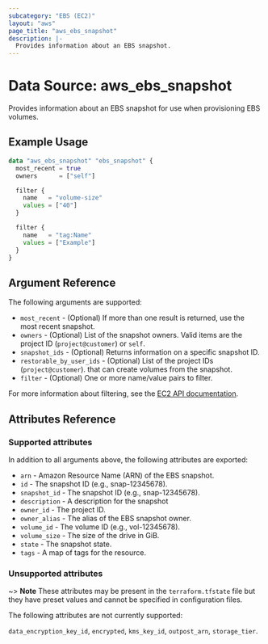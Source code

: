 ```yaml
---
subcategory: "EBS (EC2)"
layout: "aws"
page_title: "aws_ebs_snapshot"
description: |-
  Provides information about an EBS snapshot.
---
```


# Data Source: aws_ebs_snapshot

Provides information about an EBS snapshot for use when provisioning EBS volumes.

## Example Usage

```terraform
data "aws_ebs_snapshot" "ebs_snapshot" {
  most_recent = true
  owners      = ["self"]

  filter {
    name   = "volume-size"
    values = ["40"]
  }

  filter {
    name   = "tag:Name"
    values = ["Example"]
  }
}
```

## Argument Reference

The following arguments are supported:

* `most_recent` - (Optional) If more than one result is returned, use the most recent snapshot.
* `owners` - (Optional) List of the snapshot owners. Valid items are the project ID (`project@customer`) or `self`.
* `snapshot_ids` - (Optional) Returns information on a specific snapshot ID.
* `restorable_by_user_ids` - (Optional) List of the project IDs (`project@customer`).
  that can create volumes from the snapshot.
* `filter` - (Optional) One or more name/value pairs to filter.

For more information about filtering, see the [EC2 API documentation][describe-snapshots].

## Attributes Reference

### Supported attributes

In addition to all arguments above, the following attributes are exported:

* `arn` - Amazon Resource Name (ARN) of the EBS snapshot.
* `id` - The snapshot ID (e.g., snap-12345678).
* `snapshot_id` - The snapshot ID (e.g., snap-12345678).
* `description` - A description for the snapshot
* `owner_id` - The project ID.
* `owner_alias` - The alias of the EBS snapshot owner.
* `volume_id` - The volume ID (e.g., vol-12345678).
* `volume_size` - The size of the drive in GiB.
* `state` - The snapshot state.
* `tags` - A map of tags for the resource.

### Unsupported attributes

~> **Note** These attributes may be present in the `terraform.tfstate` file but they have preset values and cannot be specified in configuration files.

The following attributes are not currently supported:

`data_encryption_key_id`, `encrypted`, `kms_key_id`, `outpost_arn`, `storage_tier`.

[describe-snapshots]: https://docs.cloud.croc.ru/en/api/ec2/snapshots/DescribeSnapshots.html
